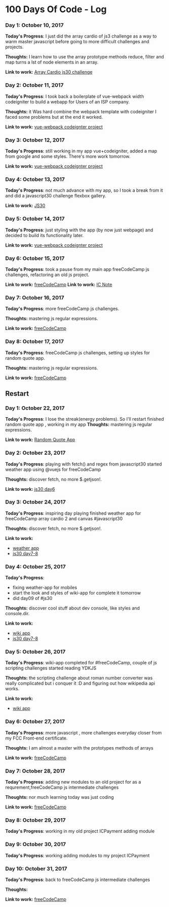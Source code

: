 # 100 Days Of Code - Log

### Day 1: October 10, 2017 

**Today's Progress**: I just did the array cardio of js3 challenge as a way to warm master javascript before going to
more difficult challenges and projects.

**Thoughts:** I learn how to use the array prototype methods reduce, filter and map turns a lst of node elements in an array.

**Link to work:** [Array Cardio js30 challenge](https://github.com/jesusantguerrero/JavaScript30)

### Day 2: October 11, 2017 

**Today's Progress**:  I took back a boilerplate of vue-webpack width codeigniter to build a webapp for Users of an ISP company.

**Thoughts:** it Was hard combine the webpack template with codeigniter I faced some problems but at the end it worked.

**Link to work:** [vue-webpack codeignter project](https://github.com/jesusantguerrero/ics-concept-page)

### Day 3: October 12, 2017 

**Today's Progress**: still working in my app vue+codeigniter, added a map from google and some styles. There's more work tomorrow.

**Link to work:** [vue-webpack codeignter project](https://github.com/jesusantguerrero/ics-concept-page)



### Day 4: October 13, 2017 

**Today's Progress**: not much advance with my app, so I took a break from it and did a javascript30 challenge flexbox gallery.

**Link to work:** [JS30](https://github.com/jesusantguerrero/JavaScript30)

### Day 5: October 14, 2017 

**Today's Progress**: just styling with the app (by now just webpage) and decided to build its functionality later.

**Link to work:** [vue-webpack codeignter project](https://github.com/jesusantguerrero/ics-concept-page)

### Day 6: October 15, 2017 

**Today's Progress**: took a pause from my main app freeCodeCamp js challenges, refactoring an old js project.

**Link to work:** [freeCodeCamp](https://www.freecodecamp.org/jesusantguerrero)
**Link to work:** [IC Note](https://github.com/jesusantguerrero/icnote/releases)

### Day 7: October 16, 2017 

**Today's Progress**: more freeCodeCamp js challenges.

**Thoughts:** mastering js regular expressions.

**Link to work:** [freeCodeCamp](https://www.freecodecamp.org/jesusantguerrero)

### Day 8: October 17, 2017 

**Today's Progress**: freeCodeCamp js challenges, setting up styles for random quote app.

**Thoughts:** mastering js regular expressions.

**Link to work:** [freeCodeCamp](https://www.freecodecamp.org/jesusantguerrero)

## Restart

### Day 1: October 22, 2017 

**Today's Progress**: I lose the streak(energy problems). So I'll restart finished random quote app , working in my app
**Thoughts:** mastering js regular expressions.

**Link to work:** [Random Quote App](https://goo.gl/aHEKbJ)


### Day 2: October 23, 2017 

**Today's Progress**: playing with fetch() and regex from javascript30
started weather app using @vuejs for freeCodeCamp

**Thoughts:** discover fetch, no more $.getjson!.

**Link to work:** [js30 day6](https://github.com/jesusantguerrero/JavaScript30)

### Day 3: October 24, 2017 

**Today's Progress**: inspiring day playing 
finished weather app for freeCodeCamp
array cardio 2 and canvas #javascript30

**Thoughts:** discover fetch, no more $.getjson!.

**Link to work:** 
- [weather app](hhttps://codepen.io/freesgen/full/WZqdaL/)
- [js30 day7-8](https://github.com/jesusantguerrero/JavaScript30)

### Day 4: October 25, 2017 

**Today's Progress**: 
- fixing weather-app for mobiles
- start the look and styles of wiki-app for complete it tomorrow
- did day09 of #js30

**Thoughts:** discover cool stuff about dev console, like styles and console.dir.

**Link to work:** 
- [wiki app](https://codepen.io/freesgen/pen/zEgzaL?editors=0010)
- [js30 day7-8](https://github.com/jesusantguerrero/JavaScript30)

### Day 5: October 26, 2017 

**Today's Progress**: wiki-app completed for #freeCodeCamp,
couple of js scripting challenges
started reading YDKJS

**Thoughts:** the scripting challenge about roman number converter was really complicated but i conquer it :D and figuring out how wikipedia api works.

**Link to work:** 
- [wiki app](https://codepen.io/freesgen/pen/zEgzaL?editors=0010)

### Day 6: October 27, 2017 

**Today's Progress**: more javascript , 
more challenges everyday closer from my FCC Front-end certificate.

**Thoughts:** I am almost a master with the prototypes methods of arrays

**Link to work:** [freeCodeCamp](https://www.freecodecamp.org/jesusantguerrero)

### Day 7: October 28, 2017 

**Today's Progress**: adding new modules to an old project for as a requrement,freeCodeCamp js intermediate challenges

**Thoughts:** nor much learning today was just coding

**Link to work:** [freeCodeCamp](https://www.freecodecamp.org/jesusantguerrero)

### Day 8: October 29, 2017 

**Today's Progress**: working in my old project ICPayment adding module

### Day 9: October 30, 2017 

**Today's Progress**: working adding modules to my project ICPayment

### Day 10: October 31, 2017 

**Today's Progress**: back to freeCodeCamp js intermediate challenges

**Thoughts:**

**Link to work:** [freeCodeCamp](https://www.freecodecamp.org/jesusantguerrero)





